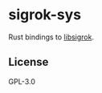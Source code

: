 # sigrok-sys

Rust bindings to [libsigrok](https://sigrok.org/wiki/Libsigrok).

## License

GPL-3.0
